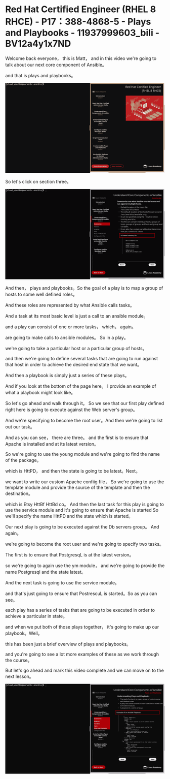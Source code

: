 # Red Hat Certified Engineer (RHEL 8 RHCE) - P17：388-4868-5 - Plays and Playbooks - 11937999603_bili - BV12a4y1x7ND

Welcome back everyone， this is Matt， and in this video we're going to talk about our next core component of Ansible。

 and that is plays and playbooks。

![](img/734b2756f3dc30c1c1e0ce8e634630f4_1.png)

So let's click on section three。

![](img/734b2756f3dc30c1c1e0ce8e634630f4_3.png)

And then， plays and playbooks。So the goal of a play is to map a group of hosts to some well defined roles。

 And these roles are represented by what Ansible calls tasks。

And a task at its most basic level is just a call to an ansible module。

 and a play can consist of one or more tasks， which， again。

 are going to make calls to ansible modules。 So in a play。

 we're going to take a particular host or a particular group of hosts。

 and then we're going to define several tasks that are going to run against that host in order to achieve the desired end state that we want。

 And then a playbook is simply just a series of these plays。

 And if you look at the bottom of the page here。 I provide an example of what a playbook might look like。

 So let's go ahead and walk through it。 So we see that our first play defined right here is going to execute against the Web server's group。

 And we're specifying to become the root user。And then we're going to list out our task。

 And as you can see， there are three。 and the first is to ensure that Apache is installed and at its latest version。

So we're going to use the young module and we're going to find the name of the package。

 which is HttPD， and then the state is going to be latest。Next。

 we want to write our custom Apache confiig file， So we're going to use the template module and provide the source of the template and then the destination。

 which is Etsy HttBf HttBd co。 And then the last task for this play is going to use the service module and it's going to ensure that Apache is started So we'll specify the name HttPD and the state which is started。

 Our next play is going to be executed against the Db servers group。 And again。

 we're going to become the root user and we're going to specify two tasks。

The first is to ensure that PostgresqL is at the latest version。

 so we're going to again use the ym module， and we're going to provide the name Postgresql and the state latest。

And the next task is going to use the service module。

 and that's just going to ensure that PostrescuL is started。So as you can see。

 each play has a series of tasks that are going to be executed in order to achieve a particular in state。

 and when we put both of those plays together， it's going to make up our playbook。Well。

 this has been just a brief overview of plays and playbooks。

 and you're going to see a lot more examples of these as we work through the course。

 But let's go ahead and mark this video complete and we can move on to the next lesson。



![](img/734b2756f3dc30c1c1e0ce8e634630f4_5.png)